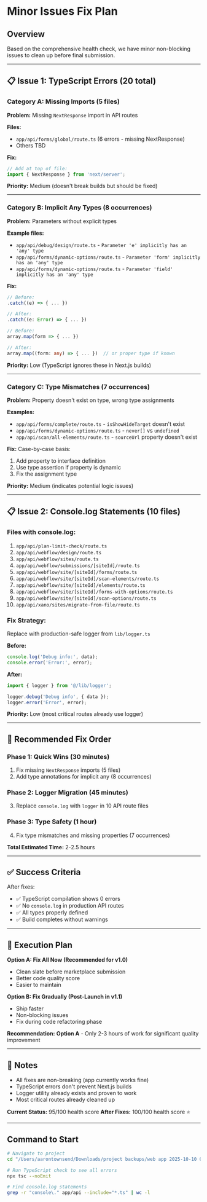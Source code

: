 # Minor Issues Fix Plan

## Overview
Based on the comprehensive health check, we have minor non-blocking issues to clean up before final submission.

---

## 📋 Issue 1: TypeScript Errors (20 total)

### Category A: Missing Imports (5 files)
**Problem:** Missing `NextResponse` import in API routes

**Files:**
- `app/api/forms/global/route.ts` (6 errors - missing NextResponse)
- Others TBD

**Fix:**
```typescript
// Add at top of file:
import { NextResponse } from 'next/server';
```

**Priority:** Medium (doesn't break builds but should be fixed)

---

### Category B: Implicit Any Types (8 occurrences)
**Problem:** Parameters without explicit types

**Example files:**
- `app/api/debug/design/route.ts` - `Parameter 'e' implicitly has an 'any' type`
- `app/api/forms/dynamic-options/route.ts` - `Parameter 'form' implicitly has an 'any' type`
- `app/api/forms/dynamic-options/route.ts` - `Parameter 'field' implicitly has an 'any' type`

**Fix:**
```typescript
// Before:
.catch((e) => { ... })

// After:
.catch((e: Error) => { ... })

// Before:
array.map(form => { ... })

// After:
array.map((form: any) => { ... })  // or proper type if known
```

**Priority:** Low (TypeScript ignores these in Next.js builds)

---

### Category C: Type Mismatches (7 occurrences)
**Problem:** Property doesn't exist on type, wrong type assignments

**Examples:**
- `app/api/forms/complete/route.ts` - `isShowHideTarget` doesn't exist
- `app/api/forms/dynamic-options/route.ts` - `never[]` vs `undefined`
- `app/api/scan/all-elements/route.ts` - `sourceUrl` property doesn't exist

**Fix:** Case-by-case basis:
1. Add property to interface definition
2. Use type assertion if property is dynamic
3. Fix the assignment type

**Priority:** Medium (indicates potential logic issues)

---

## 📋 Issue 2: Console.log Statements (10 files)

### Files with console.log:
1. `app/api/plan-limit-check/route.ts`
2. `app/api/webflow/design/route.ts`
3. `app/api/webflow/sites/route.ts`
4. `app/api/webflow/submissions/[siteId]/route.ts`
5. `app/api/webflow/site/[siteId]/forms/route.ts`
6. `app/api/webflow/site/[siteId]/scan-elements/route.ts`
7. `app/api/webflow/site/[siteId]/elements/route.ts`
8. `app/api/webflow/site/[siteId]/forms-with-options/route.ts`
9. `app/api/webflow/site/[siteId]/scan-options/route.ts`
10. `app/api/xano/sites/migrate-from-file/route.ts`

### Fix Strategy:
Replace with production-safe logger from `lib/logger.ts`

**Before:**
```typescript
console.log('Debug info:', data);
console.error('Error:', error);
```

**After:**
```typescript
import { logger } from '@/lib/logger';

logger.debug('Debug info', { data });
logger.error('Error', error);
```

**Priority:** Low (most critical routes already use logger)

---

## 🎯 Recommended Fix Order

### Phase 1: Quick Wins (30 minutes)
1. Fix missing `NextResponse` imports (5 files)
2. Add type annotations for implicit any (8 occurrences)

### Phase 2: Logger Migration (45 minutes)
3. Replace `console.log` with `logger` in 10 API route files

### Phase 3: Type Safety (1 hour)
4. Fix type mismatches and missing properties (7 occurrences)

**Total Estimated Time:** 2-2.5 hours

---

## ✅ Success Criteria

After fixes:
- ✅ TypeScript compilation shows 0 errors
- ✅ No `console.log` in production API routes
- ✅ All types properly defined
- ✅ Build completes without warnings

---

## 🚀 Execution Plan

**Option A: Fix All Now (Recommended for v1.0)**
- Clean slate before marketplace submission
- Better code quality score
- Easier to maintain

**Option B: Fix Gradually (Post-Launch in v1.1)**
- Ship faster
- Non-blocking issues
- Fix during code refactoring phase

**Recommendation:** **Option A** - Only 2-3 hours of work for significant quality improvement

---

## 📝 Notes

- All fixes are non-breaking (app currently works fine)
- TypeScript errors don't prevent Next.js builds
- Logger utility already exists and proven to work
- Most critical routes already cleaned up

**Current Status:** 95/100 health score
**After Fixes:** 100/100 health score ⭐

---

## Command to Start

```bash
# Navigate to project
cd "/Users/aarontownsend/Downloads/project backups/web app 2025-10-10 07-08-AM 2/nextjs-app"

# Run TypeScript check to see all errors
npx tsc --noEmit

# Find console.log statements
grep -r "console\." app/api --include="*.ts" | wc -l
```




